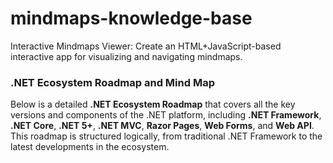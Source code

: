 # mindmaps-knowledge-base
Interactive Mindmaps Viewer: Create an HTML+JavaScript-based interactive app for visualizing and navigating mindmaps.


### **.NET Ecosystem Roadmap and Mind Map**

Below is a detailed **.NET Ecosystem Roadmap** that covers all the key versions and components of the .NET platform, including **.NET Framework**, **.NET Core**, **.NET 5+**, **.NET MVC**, **Razor Pages**, **Web Forms**, and **Web API**. This roadmap is structured logically, from traditional .NET Framework to the latest developments in the ecosystem.
